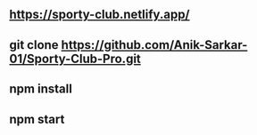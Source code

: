 ## https://sporty-club.netlify.app/


## git clone https://github.com/Anik-Sarkar-01/Sporty-Club-Pro.git
## npm install
## npm start

